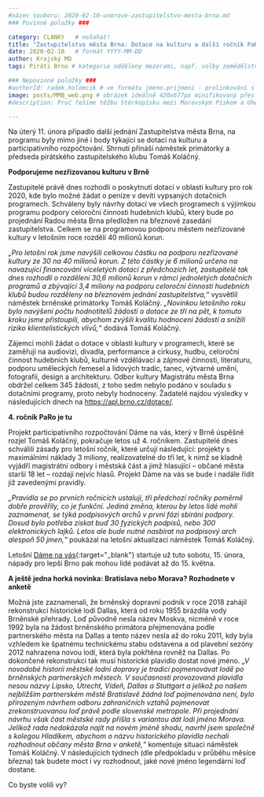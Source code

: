 ```yaml
---
#název souboru: 2020-02-10-unorove-zastupitelstvo-mesta-brna.md
### Povinné položky ###

category: CLANKY   # nešahat!
title: "Zastupitelstvo města Brna: Dotace na kulturu a další ročník PaRo"
date: 2020-02-10   # formát YYYY-MM-DD
author: Krajský MO
tags: Piráti Brno # kategorie odděleny mezerami, např. volby zemědělství životní-prostředí piráti (viz https://jihomoravsky.pirati.cz/tags/)

### Nepovinné položky ###
#authorId: radek.holomcik # ve formátu jmeno.prijmeni - prolinkování s profilem přes uid
image: posts/MMB_web.png # obrázek ideálně 420x677px minifikovaný přes https://tinypng.com/
#description: Proč řešíme těžbu štěrkopísku mezi Moravským Pískem a Uherským Ostrohem? Podrobné info o celé kauze.

---
```


Na úterý 11. února připadlo další jednání Zastupitelstva města Brna, na programu byly mimo jiné i body týkající se dotací na kulturu a participativního rozpočtování. Shrnutí přináší náměstek primátorky a předseda pirátského zastupitelského klubu Tomáš Koláčný.

**Podporujeme nezřizovanou kulturu v Brně**

Zastupitelé právě dnes rozhodli o poskytnutí dotací v oblasti kultury pro rok 2020, kde bylo možné žádat o peníze v devíti vypsaných dotačních programech. Schváleny byly návrhy dotací ve všech programech s výjimkou programu podpory celoroční činnosti hudebních klubů, který bude po projednání Radou města Brna předložen na březnové zasedání zastupitelstva. Celkem se na programovou podporu městem nezřizované kultury v letošním roce rozdělí 40 milionů korun. 

*„Pro letošní rok jsme navýšili celkovou částku na podporu nezřizované kultury ze 30 na 40 milionů korun. Z této částky je 6 milionů určeno na navazující financování víceletých dotací z předchozích let, zastupitelé tak dnes rozhodli o rozdělení 30,6 milionů korun v rámci jednoletých dotačních programů a zbývající 3,4 miliony na podporu celoroční činnosti hudebních klubů budou rozděleny na březnovém jednání zastupitelstva,“* vysvětlil náměstek brněnské primátorky Tomáš Koláčný. *„Novinkou letošního roku bylo navýšení počtu hodnotitelů žádostí o dotace ze tří na pět, k tomuto kroku jsme přistoupili, abychom zvýšili kvalitu hodnocení žádostí a snížili riziko klientelistických vlivů,“* dodává Tomáš Koláčný. 

Zájemci mohli žádat o dotace v oblasti kultury v programech, které se zaměřují na audiovizi, divadla, performance a cirkusy, hudbu, celoroční činnost hudebních klubů, kulturně vzdělávací a zájmové činnosti, literaturu, podporu uměleckých řemesel a lidových tradic, tanec, výtvarné umění, fotografii, design a architekturu. Odbor kultury Magistrátu města Brna obdržel celkem 345 žádostí, z toho sedm nebylo podáno v souladu s dotačními programy, proto nebyly hodnoceny. Žadatelé najdou výsledky v následujících dnech na https://apl.brno.cz/dotace/. 

**4. ročník PaRo je tu**

Projekt participativního rozpočtování Dáme na vás, který v Brně úspěšně rozjel Tomáš Koláčný, pokračuje letos už 4. ročníkem. Zastupitelé dnes schválili zásady pro letošní ročník, které určují následující: projekty s maximálními náklady 3 miliony, realizovatelné do tří let, k nimž se kladně vyjádří magistrátní odbory i městská část a jimž hlasující – občané města starší 18 let – rozdají nejvíc hlasů. Projekt Dáme na vás se bude i nadále řídit již zavedenými pravidly.

*„Pravidla se po prvních ročnících ustalují, tři předchozí ročníky poměrně dobře prověřily, co je funkční. Jediná změna, kterou by letos lidé mohli zaznamenat, se týká podpisových archů v první fázi sbírání podpory. Dosud bylo potřeba získat buď 30 fyzických podpisů, nebo 300 elektronických lajků. Letos ale bude nutné nasbírat na podpisový arch alespoň 50 jmen,“* poukázal na letošní aktualizaci náměstek Tomáš Koláčný.

Letošní [Dáme na vás](https://damenavas.brno.cz/){:target="_blank"} startuje už tuto sobotu, 15. února, nápady pro lepší Brno pak mohou lidé podávat až do 15. května.

**A ještě jedna horká novinka: Bratislava nebo Morava? Rozhodnete v anketě**

Možná jste zaznamenali, že brněnský dopravní podnik v roce 2018 zahájil rekonstrukci historické lodi Dallas, která od roku 1955 brázdila vody Brněnské přehrady. Loď původně nesla název Moskva, nicméně v roce 1992 byla na žádost brněnského primátora přejmenována podle partnerského města na Dallas a tento název nesla až do roku 2011, kdy byla vzhledem ke špatnému technickému stabu odstavena a od plavební sezóny 2012 nahrazena novou lodí, která byla pokřtěna rovněž na Dallas. Po dokončené rekonstrukci tak musí historické plavidlo dostat nové jméno. *„V novodobé historii městské lodní dopravy je tradicí pojmenovávat lodě po brněnských partnerských městech. V současnosti provozovaná plavidla nesou názvy Lipsko, Utrecht, Vídeň, Dallas a Stuttgart a jelikož po našem nejbližším partnerském městě Bratislavě žádná loď pojmenována není, bylo přirozeným návrhem odboru zahraničních vztahů pojmenovat zrekonstruovanou loď právě podle slovenské metropole. Při projednání návrhu však část městské rady přišla s variantou dát lodi jméno Morava. Jelikož rada nedokázala najít na novém jméně shodu, navrhl jsem společně s kolegou Hladíkem, abychom o názvu historického plavidla nechali rozhodnout občany města Brna v anketě,“* komentuje situaci náměstek Tomáš Koláčný. V následujících týdnech (dle předpokladu v průběhu měsíce března) tak budete moct i vy rozhodnout, jaké nové jméno legendární loď dostane.

Co byste volili vy?

